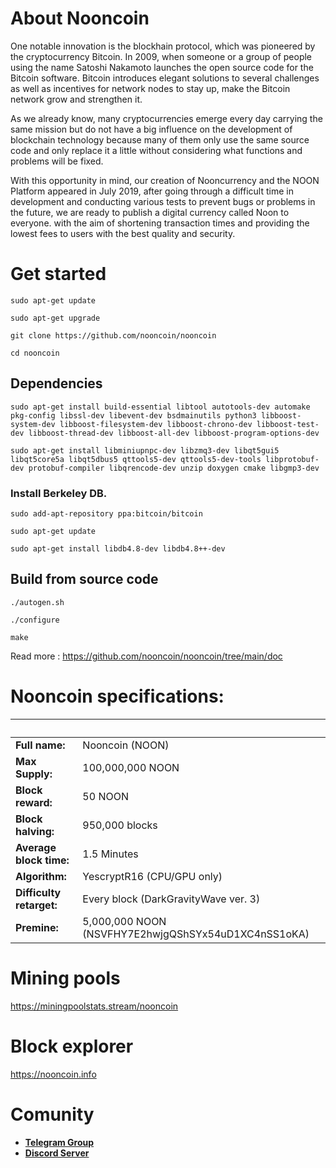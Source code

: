 # About Nooncoin
One notable innovation is the blockhain protocol, which was pioneered by the cryptocurrency Bitcoin. In 2009, when someone or a group of people using the name Satoshi Nakamoto launches the open source code for the Bitcoin software. Bitcoin introduces elegant solutions to several challenges as well as incentives for network nodes to stay up, make the Bitcoin network grow and strengthen it.

As we already know, many cryptocurrencies emerge every day carrying the same mission but do not have a big influence on the development of blockchain technology because many of them only use the same source code and only replace it a little without considering what functions and problems will be fixed.

With this opportunity in mind, our creation of Nooncurrency and the NOON Platform appeared in July 2019, after going through a difficult time in development and conducting various tests to prevent bugs or problems in the future, we are ready to publish a digital currency called Noon to everyone. with the aim of shortening transaction times and providing the lowest fees to users with the best quality and security.
# Get started
```sudo apt-get update```

```sudo apt-get upgrade```

```git clone https://github.com/nooncoin/nooncoin```

```cd nooncoin```
## Dependencies
```sudo apt-get install build-essential libtool autotools-dev automake pkg-config libssl-dev libevent-dev bsdmainutils python3 libboost-system-dev libboost-filesystem-dev libboost-chrono-dev libboost-test-dev libboost-thread-dev libboost-all-dev libboost-program-options-dev```

```sudo apt-get install libminiupnpc-dev libzmq3-dev libqt5gui5 libqt5core5a libqt5dbus5 qttools5-dev qttools5-dev-tools libprotobuf-dev protobuf-compiler libqrencode-dev unzip doxygen cmake libgmp3-dev```
### Install Berkeley DB.
```sudo add-apt-repository ppa:bitcoin/bitcoin```

```sudo apt-get update```

```sudo apt-get install libdb4.8-dev libdb4.8++-dev```
## Build from source code
```./autogen.sh```

```./configure```

```make```

Read more : https://github.com/nooncoin/nooncoin/tree/main/doc

# Nooncoin specifications:
&nbsp; | &nbsp;
------ | ------
**Full name:** | Nooncoin (NOON)
**Max Supply:** | 100,000,000 NOON
**Block reward:** | 50 NOON
**Block halving:** | 950,000 blocks
**Average block time:** | 1.5 Minutes
**Algorithm:** | YescryptR16 (CPU/GPU only)
**Difficulty retarget:** | Every block (DarkGravityWave ver. 3)
**Premine:** | 5,000,000 NOON (NSVFHY7E2hwjgQShSYx54uD1XC4nSS1oKA)

# Mining pools
https://miningpoolstats.stream/nooncoin
# Block explorer
https://nooncoin.info
# Comunity
- [**Telegram Group**](https://t.me/nooncurrency)
- [**Discord Server**](https://discord.gg/Q6c22SMS9Y)
